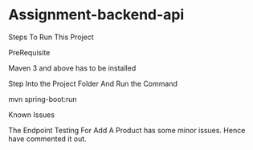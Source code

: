 # Assignment-backend-api

Steps To Run This Project

PreRequisite

Maven 3 and above has to be installed

Step Into the Project Folder And Run the Command

mvn spring-boot:run



Known Issues

The Endpoint Testing For Add A Product has some minor issues. Hence have commented it out.

